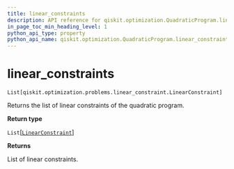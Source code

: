```yaml
---
title: linear_constraints
description: API reference for qiskit.optimization.QuadraticProgram.linear_constraints
in_page_toc_min_heading_level: 1
python_api_type: property
python_api_name: qiskit.optimization.QuadraticProgram.linear_constraints
---
```


# linear\_constraints

<span id="qiskit.optimization.QuadraticProgram.linear_constraints" />

`List[qiskit.optimization.problems.linear_constraint.LinearConstraint]`

Returns the list of linear constraints of the quadratic program.

**Return type**

`List`\[[`LinearConstraint`](qiskit.optimization.problems.LinearConstraint "qiskit.optimization.problems.linear_constraint.LinearConstraint")]

**Returns**

List of linear constraints.

